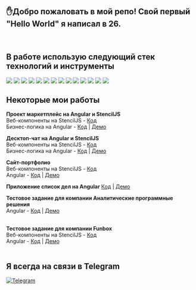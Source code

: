 ## ✋Добро пожаловать в мой репо! Свой первый "Hello World" я написал в 26.
</br>

## В работе использую следующий стек технологий и инструменты
<img src="https://img.shields.io/badge/JavaScript-323330?style=for-the-badge&logo=javascript&logoColor=F7DF1E"> <img src="https://img.shields.io/badge/TypeScript-007ACC?style=for-the-badge&logo=typescript&logoColor=white"> <img src="https://img.shields.io/badge/Angular-DD0031?style=for-the-badge&logo=angular&logoColor=white"> <img src="https://img.shields.io/badge/Angular_material-DD0031?style=for-the-badge&logo=angular&logoColor=white"> <img src="https://img.shields.io/badge/StencilJS-black?style=for-the-badge&logo=ionic&logoColor=white"> <img src="https://img.shields.io/badge/HTML5-E34F26?style=for-the-badge&logo=html5&logoColor=white"> <img src="https://img.shields.io/badge/CSS3-1572B6?style=for-the-badge&logo=css3&logoColor=white"> <img src="https://img.shields.io/badge/Sass-CC6699?style=for-the-badge&logo=sass&logoColor=white"> <img src="https://img.shields.io/badge/Bootstrap-563D7C?style=for-the-badge&logo=bootstrap&logoColor=white"> <img src="https://img.shields.io/badge/Ubuntu-E95420?style=for-the-badge&logo=ubuntu&logoColor=white"> <img src="https://img.shields.io/badge/Figma-F24E1E?style=for-the-badge&logo=figma&logoColor=white"> <img src="https://img.shields.io/badge/GitLab-330F63?style=for-the-badge&logo=gitlab&logoColor=white"> <img src="https://img.shields.io/badge/Git-F05032?style=for-the-badge&logo=git&logoColor=white"> <img src="https://img.shields.io/badge/clubhouse-6515DD?style=for-the-badge&logo=clubhouse&logoColor=white">
</br>

## Некоторые мои работы

**Проект маркетплейс на Angular и StencilJS**<br />
Веб-компоненты на StencilJS - [Код](https://github.com/almalib/s-market)<br />
Бизнес-логика на Angular - [Код](https://github.com/almalib/ng-market) | [Демо](https://almalib.github.io/ng-market)<br />

**Десктоп-чат на Angular и StencilJS**<br />
Веб-компоненты на StencilJS - [Код](https://github.com/almalib/stencil-chat)<br />
Бизнес-логика на Angular - [Код](https://github.com/almalib/ng-chat) | [Демо](https://almalib.github.io/ng-chat)<br />

**Сайт-портфолио**<br />
Веб-компоненты на StencilJS - [Код](https://github.com/almalib/s-promo)<br />
Angular - [Код](https://github.com/almalib/ng-promo) | [Демо](https://almalib.github.io/ng-promo)<br />

**Приложение список дел на Angular** [Код](https://github.com/almalib/todo-list) | [Демо](https://almalib.github.io/todo-list)<br />

**Тестовое задание для компании Аналитические программные решения**<br />
Angular - [Код](https://github.com/almalib/crud-app) | [Демо](https://almalib.github.io/crud-app)<br />
<br/>

**Тестовое задание для компании Funbox**<br />
Веб-компоненты на StencilJS - [Код](https://github.com/almalib/s-funbox)<br />
Angular - [Код](https://github.com/almalib/ng-funbox) | [Демо](https://almalib.github.io/ng-funbox)<br />
<br/>

## Я всегда на связи в Telegram 
<a href="https://teleg.run/adamabdulaev" rel="nofollow">
<img src="https://camo.githubusercontent.com/dff510e1fc950068c2459737c7373ebe8c3c95e8d80a477c2268ec589ffd41f1/68747470733a2f2f696d672e736869656c64732e696f2f62616467652f54656c656772616d2d7265643f7374796c653d736f6369616c266c6f676f3d74656c656772616d" alt="Telegram" data-canonical-src="https://img.shields.io/badge/Telegram-red?style=social&amp;logo=telegram" style="max-width:100%;">
</a>


